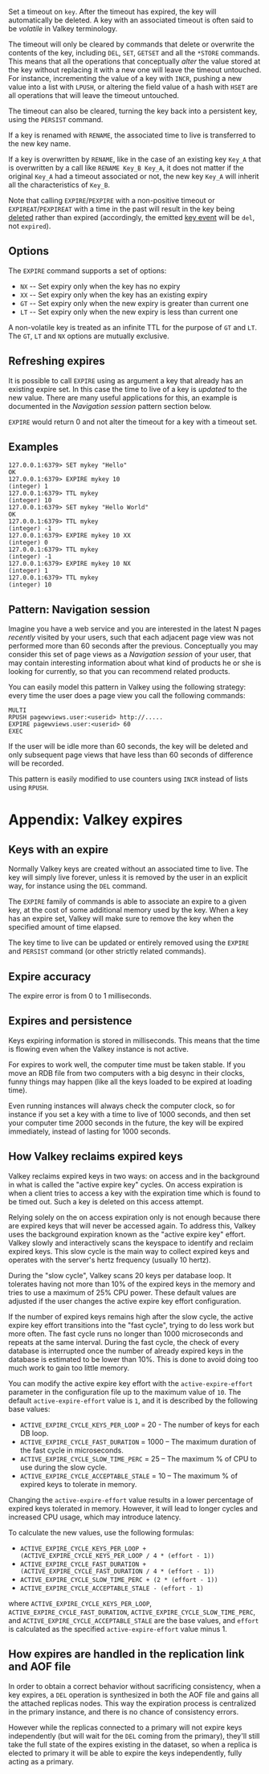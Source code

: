 Set a timeout on `key`.
After the timeout has expired, the key will automatically be deleted.
A key with an associated timeout is often said to be _volatile_ in Valkey
terminology.

The timeout will only be cleared by commands that delete or overwrite the
contents of the key, including `DEL`, `SET`, `GETSET` and all the `*STORE`
commands.
This means that all the operations that conceptually _alter_ the value stored at
the key without replacing it with a new one will leave the timeout untouched.
For instance, incrementing the value of a key with `INCR`, pushing a new value
into a list with `LPUSH`, or altering the field value of a hash with `HSET` are
all operations that will leave the timeout untouched.

The timeout can also be cleared, turning the key back into a persistent key,
using the `PERSIST` command.

If a key is renamed with `RENAME`, the associated time to live is transferred to
the new key name.

If a key is overwritten by `RENAME`, like in the case of an existing key `Key_A`
that is overwritten by a call like `RENAME Key_B Key_A`, it does not matter if
the original `Key_A` had a timeout associated or not, the new key `Key_A` will
inherit all the characteristics of `Key_B`.

Note that calling `EXPIRE`/`PEXPIRE` with a non-positive timeout or
`EXPIREAT`/`PEXPIREAT` with a time in the past will result in the key being
[deleted][del] rather than expired (accordingly, the emitted [key event][ntf]
will be `del`, not `expired`).

[del]: del.md
[ntf]: ../topics/notifications.md

## Options

The `EXPIRE` command supports a set of options:

* `NX` -- Set expiry only when the key has no expiry
* `XX` -- Set expiry only when the key has an existing expiry
* `GT` -- Set expiry only when the new expiry is greater than current one
* `LT` -- Set expiry only when the new expiry is less than current one

A non-volatile key is treated as an infinite TTL for the purpose of `GT` and `LT`.
The `GT`, `LT` and `NX` options are mutually exclusive.

## Refreshing expires

It is possible to call `EXPIRE` using as argument a key that already has an
existing expire set.
In this case the time to live of a key is _updated_ to the new value.
There are many useful applications for this, an example is documented in the
_Navigation session_ pattern section below.

`EXPIRE` would return 0 and not alter the timeout for a key with a timeout set.

## Examples

```
127.0.0.1:6379> SET mykey "Hello"
OK
127.0.0.1:6379> EXPIRE mykey 10
(integer) 1
127.0.0.1:6379> TTL mykey
(integer) 10
127.0.0.1:6379> SET mykey "Hello World"
OK
127.0.0.1:6379> TTL mykey
(integer) -1
127.0.0.1:6379> EXPIRE mykey 10 XX
(integer) 0
127.0.0.1:6379> TTL mykey
(integer) -1
127.0.0.1:6379> EXPIRE mykey 10 NX
(integer) 1
127.0.0.1:6379> TTL mykey
(integer) 10
```

## Pattern: Navigation session

Imagine you have a web service and you are interested in the latest N pages
_recently_ visited by your users, such that each adjacent page view was not
performed more than 60 seconds after the previous.
Conceptually you may consider this set of page views as a _Navigation session_
of your user, that may contain interesting information about what kind of
products he or she is looking for currently, so that you can recommend related
products.

You can easily model this pattern in Valkey using the following strategy: every
time the user does a page view you call the following commands:

```
MULTI
RPUSH pagewviews.user:<userid> http://.....
EXPIRE pagewviews.user:<userid> 60
EXEC
```

If the user will be idle more than 60 seconds, the key will be deleted and only
subsequent page views that have less than 60 seconds of difference will be
recorded.

This pattern is easily modified to use counters using `INCR` instead of lists
using `RPUSH`.

# Appendix: Valkey expires

## Keys with an expire

Normally Valkey keys are created without an associated time to live.
The key will simply live forever, unless it is removed by the user in an
explicit way, for instance using the `DEL` command.

The `EXPIRE` family of commands is able to associate an expire to a given key,
at the cost of some additional memory used by the key.
When a key has an expire set, Valkey will make sure to remove the key when the
specified amount of time elapsed.

The key time to live can be updated or entirely removed using the `EXPIRE` and
`PERSIST` command (or other strictly related commands).

## Expire accuracy

The expire error is from 0 to 1 milliseconds.

## Expires and persistence

Keys expiring information is stored in milliseconds.
This means that the time is flowing even when the Valkey instance is not active.

For expires to work well, the computer time must be taken stable.
If you move an RDB file from two computers with a big desync in their clocks,
funny things may happen (like all the keys loaded to be expired at loading
time).

Even running instances will always check the computer clock, so for instance if
you set a key with a time to live of 1000 seconds, and then set your computer
time 2000 seconds in the future, the key will be expired immediately, instead of
lasting for 1000 seconds.

## How Valkey reclaims expired keys

Valkey reclaims expired keys in two ways: on access and in the background in what is called the "active expire key" cycles. On access expiration is when a client tries to access a key with the expiration time which is found to be timed out. Such a key is deleted on this access attempt.

Relying solely on the on access expiration only is not enough because there are expired keys that will never be accessed again. To address this, Valkey uses the background expiration known as the "active expire key" effort. Valkey slowly and interactively scans the keyspace to identify and reclaim expired keys. This slow cycle is the main way to collect expired keys and operates with the server's hertz frequency (usually 10 hertz).

During the "slow cycle", Valkey scans 20 keys per database loop. It tolerates having not more than 10% of the expired keys in the memory and tries to use a maximum of 25% CPU power. These default values are adjusted if the user changes the active expire key effort configuration. 

If the number of expired keys remains high after the slow cycle, the active expire key effort transitions into the "fast cycle", trying to do less work but more often. The fast cycle runs no longer than 1000 microseconds and repeats at the same interval. During the fast cycle, the check of every database is interrupted once the number of already expired keys in the database is estimated to be lower than 10%. This is done to avoid doing too much work to gain too little memory. 

You can modify the active expire key effort with the `active-expire-effort` parameter in the configuration file up to the maximum value of `10`. The default `active-expire-effort` value is `1`, and it is described by the following base values:

* `ACTIVE_EXPIRE_CYCLE_KEYS_PER_LOOP` = 20 - The number of keys for each DB loop.    
* `ACTIVE_EXPIRE_CYCLE_FAST_DURATION` = 1000 – The maximum duration of the fast cycle in microseconds. 
* `ACTIVE_EXPIRE_CYCLE_SLOW_TIME_PERC` = 25 – The maximum % of CPU to use during the slow cycle.
* `ACTIVE_EXPIRE_CYCLE_ACCEPTABLE_STALE` = 10 – The maximum % of expired keys to tolerate in memory. 

Changing the `active-expire-effort` value results in a lower percentage of expired keys tolerated in memory. However, it will lead to longer cycles and increased CPU usage, which may introduce latency.

To calculate the new values, use the following formulas:

* `ACTIVE_EXPIRE_CYCLE_KEYS_PER_LOOP + (ACTIVE_EXPIRE_CYCLE_KEYS_PER_LOOP / 4 * (effort - 1))`
* `ACTIVE_EXPIRE_CYCLE_FAST_DURATION + (ACTIVE_EXPIRE_CYCLE_FAST_DURATION / 4 * (effort - 1))`
* `ACTIVE_EXPIRE_CYCLE_SLOW_TIME_PERC + (2 * (effort - 1))`
* `ACTIVE_EXPIRE_CYCLE_ACCEPTABLE_STALE - (effort - 1)`

where `ACTIVE_EXPIRE_CYCLE_KEYS_PER_LOOP`, `ACTIVE_EXPIRE_CYCLE_FAST_DURATION`, `ACTIVE_EXPIRE_CYCLE_SLOW_TIME_PERC`, and `ACTIVE_EXPIRE_CYCLE_ACCEPTABLE_STALE` are the base values, and `effort` is calculated as the specified `active-expire-effort` value minus 1.


## How expires are handled in the replication link and AOF file

In order to obtain a correct behavior without sacrificing consistency, when a
key expires, a `DEL` operation is synthesized in both the AOF file and gains all
the attached replicas nodes.
This way the expiration process is centralized in the primary instance, and there
is no chance of consistency errors.

However while the replicas connected to a primary will not expire keys
independently (but will wait for the `DEL` coming from the primary), they'll
still take the full state of the expires existing in the dataset, so when a
replica is elected to primary it will be able to expire the keys independently,
fully acting as a primary.
